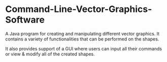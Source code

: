 # Command-Line-Vector-Graphics-Software

A Java program for creating and manipulating different vector graphics. It contains a variety of functionalities that can be performed on the shapes. 

It also provides support of a GUI where users can input all their commands or view & modify all of the created shapes.

